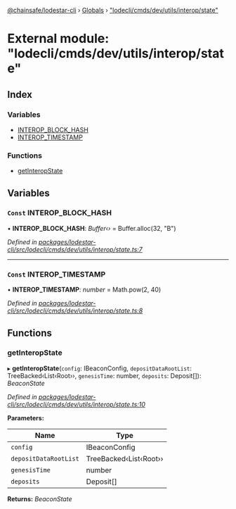 [@chainsafe/lodestar-cli](../README.md) › [Globals](../globals.md) › ["lodecli/cmds/dev/utils/interop/state"](_lodecli_cmds_dev_utils_interop_state_.md)

# External module: "lodecli/cmds/dev/utils/interop/state"

## Index

### Variables

* [INTEROP_BLOCK_HASH](_lodecli_cmds_dev_utils_interop_state_.md#const-interop_block_hash)
* [INTEROP_TIMESTAMP](_lodecli_cmds_dev_utils_interop_state_.md#const-interop_timestamp)

### Functions

* [getInteropState](_lodecli_cmds_dev_utils_interop_state_.md#getinteropstate)

## Variables

### `Const` INTEROP_BLOCK_HASH

• **INTEROP_BLOCK_HASH**: *Buffer‹›* = Buffer.alloc(32, "B")

*Defined in [packages/lodestar-cli/src/lodecli/cmds/dev/utils/interop/state.ts:7](https://github.com/ChainSafe/lodestar/blob/a092bb827/packages/lodestar-cli/src/lodecli/cmds/dev/utils/interop/state.ts#L7)*

___

### `Const` INTEROP_TIMESTAMP

• **INTEROP_TIMESTAMP**: *number* = Math.pow(2, 40)

*Defined in [packages/lodestar-cli/src/lodecli/cmds/dev/utils/interop/state.ts:8](https://github.com/ChainSafe/lodestar/blob/a092bb827/packages/lodestar-cli/src/lodecli/cmds/dev/utils/interop/state.ts#L8)*

## Functions

###  getInteropState

▸ **getInteropState**(`config`: IBeaconConfig, `depositDataRootList`: TreeBacked‹List‹Root››, `genesisTime`: number, `deposits`: Deposit[]): *BeaconState*

*Defined in [packages/lodestar-cli/src/lodecli/cmds/dev/utils/interop/state.ts:10](https://github.com/ChainSafe/lodestar/blob/a092bb827/packages/lodestar-cli/src/lodecli/cmds/dev/utils/interop/state.ts#L10)*

**Parameters:**

Name | Type |
------ | ------ |
`config` | IBeaconConfig |
`depositDataRootList` | TreeBacked‹List‹Root›› |
`genesisTime` | number |
`deposits` | Deposit[] |

**Returns:** *BeaconState*
